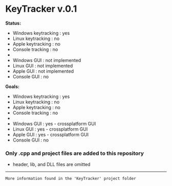 # KeyTracker v.0.1

**Status:**

- Windows keytracking : yes
- Linux keytracking : no
- Apple keytracking : no
- Console tracking : no
- 
- Windows GUI : not implemented
- Linux GUI : not implemented
- Apple GUI : not implemented
- Console GUI : no

**Goals:**

- Windows keytracking : yes
- Linux keytracking : no
- Apple keytracking : no
- Console tracking : no
- 
- Windows GUI : yes - crossplatform GUI
- Linux GUI : yes - crossplatform GUI
- Apple GUI : yes - crossplatform GUI
- Console GUI : no

### Only .cpp and project files are added to this repository
- header, lib, and DLL files are omitted

***

`More information found in the 'KeyTracker' project folder`
